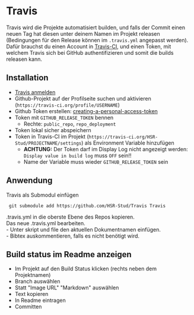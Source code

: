 # Travis
     
Travis wird die Projekte automatisiert builden, und falls der Commit einen neuen Tag hat diesen unter deinem Namen im Projekt releasen (Bedingungen für den Release können im `.travis.yml` angepasst werden). Dafür brauchst du einen Account in [Travis-CI](https://travis-ci.org/), und einen Token, mit welchem Travis sich bei GitHub authentifizieren und somit die builds releasen kann.

## Installation 
- [Travis anmelden](https://travis-ci.org/) 
- Github-Projekt auf der Profilseite suchen und aktivieren (`https://travis-ci.org/profile/USERNAME`)
- Github Token erstellen: [creating-a-personal-access-token](https://help.github.com/articles/creating-a-personal-access-token-for-the-command-line/)  
- Token mit `GITHUB_RELEASE_TOKEN` bennen  
     - Rechte: `public_repo`, `repo_deployment`
- Token lokal sicher abspeichern 
- Token in Travis-CI im Projekt (`https://travis-ci.org/HSR-Stud/PROJECTNAME/settings`) als Environment Variable hinzufügen
     - **ACHTUNG:** Der Token darf im Display Log nicht angezeigt werden: `Display value in build log` muss `OFF` sein!!
     - Name der Variable muss wieder `GITHUB_RELEASE_TOKEN` sein

## Anwendung
 Travis als Submodul einfügen  
 
     git submodule add https://github.com/HSR-Stud/Travis Travis

 .travis.yml in die oberste Ebene des Repos kopieren.  
 Das neue .travis.yml bearbeiten.  
      - Unter skript und file den aktuellen Dokumentnamen einfügen.  
      - Bibtex auskommentieren, falls es nicht benötigt wird.

## Build status im Readme anzeigen
- Im Projekt auf den Build Status klicken (rechts neben dem Projektnamen)
- Branch auswählen
- Statt "Image URL" "Markdown" auswählen
- Text kopieren
- In Readme eintragen
- Committen
	 
 
